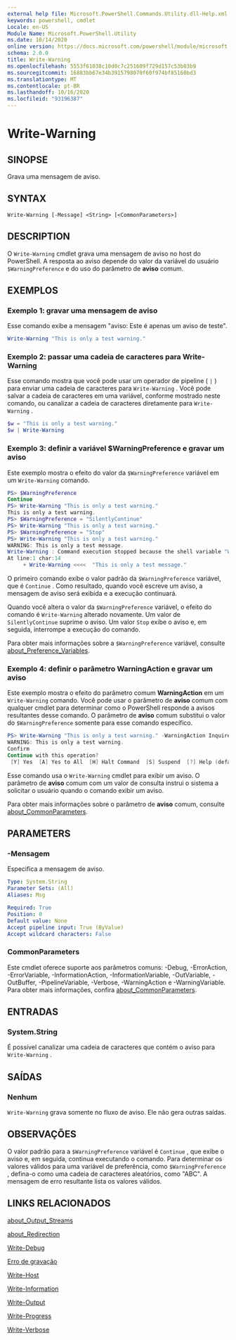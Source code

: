 ```yaml
---
external help file: Microsoft.PowerShell.Commands.Utility.dll-Help.xml
keywords: powershell, cmdlet
Locale: en-US
Module Name: Microsoft.PowerShell.Utility
ms.date: 10/14/2020
online version: https://docs.microsoft.com/powershell/module/microsoft.powershell.utility/write-warning?view=powershell-6&WT.mc_id=ps-gethelp
schema: 2.0.0
title: Write-Warning
ms.openlocfilehash: 5553f61038c10d0c7c251609f729d157c53b03b9
ms.sourcegitcommit: 16883bb67e34b3915798070f60f974bf85160bd3
ms.translationtype: MT
ms.contentlocale: pt-BR
ms.lasthandoff: 10/16/2020
ms.locfileid: "93196387"
---
```

# Write-Warning

## SINOPSE
Grava uma mensagem de aviso.

## SYNTAX

```
Write-Warning [-Message] <String> [<CommonParameters>]
```

## DESCRIPTION

O `Write-Warning` cmdlet grava uma mensagem de aviso no host do PowerShell. A resposta ao aviso depende do valor da variável do usuário `$WarningPreference` e do uso do parâmetro de **aviso** comum.

## EXEMPLOS

### Exemplo 1: gravar uma mensagem de aviso

Esse comando exibe a mensagem "aviso: Este é apenas um aviso de teste".

```powershell
Write-Warning "This is only a test warning."
```

### Exemplo 2: passar uma cadeia de caracteres para Write-Warning

Esse comando mostra que você pode usar um operador de pipeline ( `|` ) para enviar uma cadeia de caracteres para `Write-Warning` .
Você pode salvar a cadeia de caracteres em uma variável, conforme mostrado neste comando, ou canalizar a cadeia de caracteres diretamente para `Write-Warning` .

```powershell
$w = "This is only a test warning."
$w | Write-Warning
```

### Exemplo 3: definir a variável $WarningPreference e gravar um aviso

Este exemplo mostra o efeito do valor da `$WarningPreference` variável em um `Write-Warning` comando.

```powershell
PS> $WarningPreference
Continue
PS> Write-Warning "This is only a test warning."
This is only a test warning.
PS> $WarningPreference = "SilentlyContinue"
PS> Write-Warning "This is only a test warning."
PS> $WarningPreference = "Stop"
PS> Write-Warning "This is only a test warning."
WARNING: This is only a test message.
Write-Warning : Command execution stopped because the shell variable "WarningPreference" is set to Stop.
At line:1 char:14
     + Write-Warning <<<<  "This is only a test message."
```

O primeiro comando exibe o valor padrão da `$WarningPreference` variável, que é `Continue` . Como resultado, quando você escreve um aviso, a mensagem de aviso será exibida e a execução continuará.

Quando você altera o valor da `$WarningPreference` variável, o efeito do comando é `Write-Warning` alterado novamente. Um valor de `SilentlyContinue` suprime o aviso. Um valor `Stop` exibe o aviso e, em seguida, interrompe a execução do comando.

Para obter mais informações sobre a `$WarningPreference` variável, consulte [about_Preference_Variables](../Microsoft.Powershell.Core/About/about_Preference_Variables.md).

### Exemplo 4: definir o parâmetro WarningAction e gravar um aviso

Este exemplo mostra o efeito do parâmetro comum **WarningAction** em um `Write-Warning` comando. Você pode usar o parâmetro de **aviso** comum com qualquer cmdlet para determinar como o PowerShell responde a avisos resultantes desse comando. O parâmetro de **aviso** comum substitui o valor do `$WarningPreference` somente para esse comando específico.

```powershell
PS> Write-Warning "This is only a test warning." -WarningAction Inquire
WARNING: This is only a test warning.
Confirm
Continue with this operation?
 [Y] Yes  [A] Yes to All  [H] Halt Command  [S] Suspend  [?] Help (default is "Y"):
```

Esse comando usa o `Write-Warning` cmdlet para exibir um aviso. O parâmetro de **aviso** comum com um valor de consulta instrui o sistema a solicitar o usuário quando o comando exibir um aviso.

Para obter mais informações sobre o parâmetro de **aviso** comum, consulte [about_CommonParameters](../Microsoft.Powershell.Core/About/about_CommonParameters.md).

## PARAMETERS

### -Mensagem
Especifica a mensagem de aviso.

```yaml
Type: System.String
Parameter Sets: (All)
Aliases: Msg

Required: True
Position: 0
Default value: None
Accept pipeline input: True (ByValue)
Accept wildcard characters: False
```

### CommonParameters

Este cmdlet oferece suporte aos parâmetros comuns: -Debug, -ErrorAction, -ErrorVariable, -InformationAction, -InformationVariable, -OutVariable, -OutBuffer, -PipelineVariable, -Verbose, -WarningAction e -WarningVariable. Para obter mais informações, confira [about_CommonParameters](https://go.microsoft.com/fwlink/?LinkID=113216).

## ENTRADAS

### System.String

É possível canalizar uma cadeia de caracteres que contém o aviso para `Write-Warning` .

## SAÍDAS

### Nenhum

`Write-Warning` grava somente no fluxo de aviso. Ele não gera outras saídas.

## OBSERVAÇÕES

O valor padrão para a `$WarningPreference` variável é `Continue` , que exibe o aviso e, em seguida, continua executando o comando. Para determinar os valores válidos para uma variável de preferência, como `$WarningPreference` , defina-o como uma cadeia de caracteres aleatórios, como "ABC". A mensagem de erro resultante lista os valores válidos.

## LINKS RELACIONADOS

[about_Output_Streams](../Microsoft.PowerShell.Core/About/about_Output_Streams.md)

[about_Redirection](../Microsoft.PowerShell.Core/About/about_Redirection.md)

[Write-Debug](Write-Debug.md)

[Erro de gravação](Write-Error.md)

[Write-Host](Write-Host.md)

[Write-Information](Write-Information.md)

[Write-Output](Write-Output.md)

[Write-Progress](Write-Progress.md)

[Write-Verbose](Write-Verbose.md)

